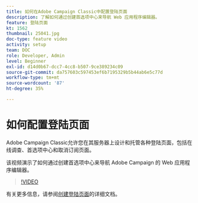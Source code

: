 ```yaml
---
title: 如何在Adobe Campaign Classic中配置登陆页面
description: 了解如何通过创建首选项中心来导航 Web 应用程序编辑器。
feature: 登陆页面
kt: 1562
thumbnail: 25041.jpg
doc-type: feature video
activity: setup
team: DOC
role: Developer, Admin
level: Beginner
exl-id: d14d0b67-dcc7-4cc8-b507-9ce389234c09
source-git-commit: da757603c597453ef6b7195329b5b44ab6e5c77d
workflow-type: tm+mt
source-wordcount: '87'
ht-degree: 35%

---
```


# 如何配置登陆页面

Adobe Campaign Classic允许您在其服务器上设计和托管各种登陆页面，包括在线调查、首选项中心和取消订阅页面。

该视频演示了如何通过创建首选项中心来导航 Adobe Campaign 的 Web 应用程序编辑器。

>[!VIDEO](https://video.tv.adobe.com/v/25041?quality=12)

有关更多信息，请参阅[创建登陆页面](https://experienceleague.adobe.com/docs/campaign-classic/using/designing-content/editing-html-content/creating-a-landing-page.html)的详细文档。
